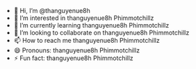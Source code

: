- 👋 Hi, I’m @thanguyenue8h
- 👀 I’m interested in thanguyenue8h Phimmotchillz
- 🌱 I’m currently learning thanguyenue8h Phimmotchillz
- 💞️ I’m looking to collaborate on thanguyenue8h Phimmotchillz
- 📫 How to reach me thanguyenue8h Phimmotchillz
- 😄 Pronouns: thanguyenue8h Phimmotchillz
- ⚡ Fun fact: thanguyenue8h Phimmotchillz

<!---
thanguyenue8h/thanguyenue8h is a ✨ special ✨ repository because its `README.md` (this file) appears on your GitHub profile.
You can click the Preview link to take a look at your changes.
--->
